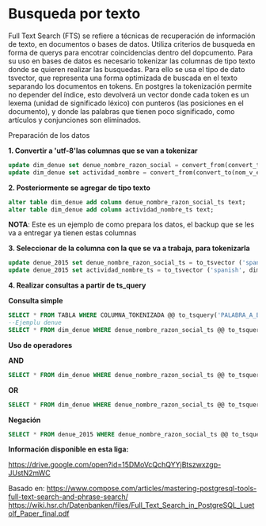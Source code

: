# Busqueda por texto

Full Text Search (FTS) se refiere a técnicas de recuperación de información de texto, en documentos o bases de datos.
Utiliza criterios de busqueda en forma de querys para encotrar coincidencias dentro del dopcumento. 
Para su uso en bases de datos es necesario tokenizar las columnas de tipo texto donde se quieren realizar las busquedas. 
Para ello se usa el tipo de dato tsvector, que representa una forma optimizada de buscada en el texto separando los documentos en tokens. En postgres la tokenización permite no depender del índice, esto devolverá un vector donde cada token es un lexema (unidad de significado léxico) con punteros (las posiciones en el documento), y donde las palabras que tienen poco significado, como artículos y conjunciones son eliminados.




Preparación de los datos 

__1. Convertir a 'utf-8'las columnas que se van a tokenizar__

``` sql 
update dim_denue set denue_nombre_razon_social = convert_from(convert_to(nom_v_e_1, 'latin-1'), 'utf-8') 
update dim_denue set actividad_nombre = convert_from(convert_to(nom_v_e_1, 'latin-1'), 'utf-8') 
```

__2. Posteriormente se agregar de tipo texto__

``` sql 
alter table dim_denue add column denue_nombre_razon_social_ts text;
alter table dim_denue add column actividad_nombre_ts text;
```

__NOTA__: Este es un ejemplo de como prepara los datos, el backup que se les va a entregar ya tienen estas columnas 

__3. Seleccionar de la columna con la que se va a trabaja, para tokenizarla__

``` sql 
update denue_2015 set denue_nombre_razon_social_ts = to_tsvector ('spanish', dim_denue.denue_nombre_razon_social)
update denue_2015 set actividad_nombre_ts = to_tsvector ('spanish', dim_denue.actividad_nombre)
```

__4. Realizar consultas a partir de ts_query__ 

__Consulta simple__ 

``` sql 
SELECT * FROM TABLA WHERE COLUMNA_TOKENIZADA @@ to_tsquery('PALABRA_A_BUSCAR'); 
--Ejemplu denue
SELECT * FROM dim_denue WHERE denue_nombre_razon_social_ts @@ to_tsquery('consultorio'); 
```

__Uso de operadores__ 

__AND__
``` sql
SELECT * FROM dim_denue WHERE denue_nombre_razon_social_ts @@ to_tsquery('consultorio & farmacia'); 
```

__OR__
``` sql
SELECT * FROM dim_denue WHERE denue_nombre_razon_social_ts @@ to_tsquery('consultorio | farmacia'); 
```

__Negación__
``` sql
SELECT * FROM denue_2015 WHERE denue_nombre_razon_social_ts @@ to_tsquery('!consultorio'); 
```
__Información disponible en esta liga:__ 

https://drive.google.com/open?id=15DMoVcQchQYYjBtszwxzgp-JUstN2mWC


Basado en: 
https://www.compose.com/articles/mastering-postgresql-tools-full-text-search-and-phrase-search/
https://wiki.hsr.ch/Datenbanken/files/Full_Text_Search_in_PostgreSQL_Luetolf_Paper_final.pdf
